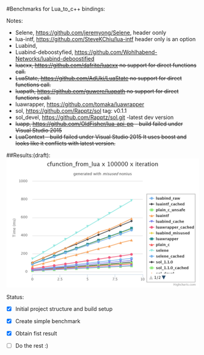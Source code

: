 #Benchmarks for Lua_to_c++ bindings:

Notes:
- Selene, https://github.com/jeremyong/Selene, header oonly
- lua-intf, https://github.com/SteveKChiu/lua-intf header only is an option
- Luabind, 
- Luabind-deboostyfied, https://github.com/Wohlhabend-Networks/luabind-deboostified
- ~~luacxx, https://github.com/dafrito/luacxx no support for direct functions call.~~
- ~~LuaState, https://github.com/AdUki/LuaState no support for direct functions call.~~
- ~~luapath, https://github.com/guwere/luapath no support for direct functions call.~~
- luawrapper, https://github.com/tomaka/luawrapper
- sol, https://github.com/Rapptz/sol tag: v0.1.1
- sol_devel, https://github.com/Rapptz/sol.git -latest dev version
- ~~luapp, https://github.com/OldFisher/lua-api-pp - build failed under Visual Studio 2015~~
- ~~LuaContext - build failed under Visual Studio 2015 It uses boost and looks like it conflicts with latest version.~~
 
##Results:(draft):
![c_function_from_lua](https://raw.githubusercontent.com/bagobor/cpp2lua-buindings-battle/master/results/cfunction_from_lua.png)

Status:
- [x] Initial project structure and build setup
- [x] Create simple benchmark
- [x] Obtain fist result
- [ ] Do the rest :)




